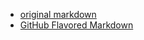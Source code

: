 ---
---
- [original markdown](http://daringfireball.net/projects/markdown/syntax)
- [GitHub Flavored Markdown](https://help.github.com/articles/github-flavored-markdown)
